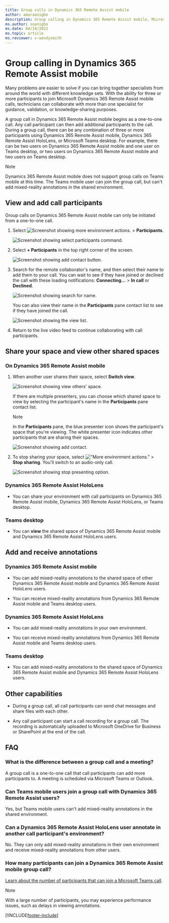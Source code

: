 ```yaml
---
title: Group calls in Dynamics 365 Remote Assist mobile
author: amaraanigbo
description: Group calling in Dynamics 365 Remote Assist mobile, Microsoft Teams desktop, and Dynamics 365 Remote Assist on HoloLens users 
ms.author: soanigbo
ms.date: 04/14/2022
ms.topic: article
ms.reviewer: v-wendysmith
---
```


# Group calling in Dynamics 365 Remote Assist mobile

Many problems are easier to solve if you can bring together specialists from around the world with different knowledge sets. With the ability for three or more participants to join Microsoft Dynamics 365 Remote Assist mobile calls, technicians can collaborate with more than one specialist for guidance, validation, or knowledge-sharing purposes.

A group call in Dynamics 365 Remote Assist mobile begins as a one-to-one call. Any call participant can then add additional participants to the call. During a group call, there can be any combination of three or more participants using Dynamics 365 Remote Assist mobile, Dynamics 365 Remote Assist HoloLens, or Microsoft Teams desktop. For example, there can be two users on Dynamics 365 Remote Assist mobile and one user on Teams desktop, or two users on Dynamics 365 Remote Assist mobile and two users on Teams desktop.

> [!NOTE]
> Dynamics 365 Remote Assist mobile does not support group calls on Teams mobile at this time. The Teams mobile user can join the group call, but can't add mixed-reality annotations in the shared environment.

## View and add call participants

Group calls on Dynamics 365 Remote Assist mobile can only be initiated from a one-to-one call.

1. Select ![Screenshot showing more environment actions.](media/ellipsis.png "More environment actions") > **Participants**.   

   ![Screenshot showing select participants command.](./media/group-calling-add-participants.jpg "Screenshot showing select participants command")

2. Select **+ Participants** in the top right corner of the screen.

   ![Screenshot showing add contact button.](./media/group-calls-1.jpg "Add Contact")

3. Search for the remote collaborator's name, and then select their name to add them to your call. You can wait to see if they have joined or declined the call with these loading notifications: **Connecting...** > **In call** or **Declined**.

   ![Screenshot showing search for name.](./media/group-calls-2.jpg "Search for Contact")

   You can also view their name in the **Participants** pane contact list to see if they have joined the call.

   ![Screenshot showing the view list.](./media/group-calls-3.jpg "View Contact List")

4. Return to the live video feed to continue collaborating with call participants.

## Share your space and view other shared spaces

### On Dynamics 365 Remote Assist mobile

1. When another user shares their space, select **Switch view**.

   ![Screenshot showing view others' space.](./media/group-calls-4.jpg "View others' space")

   If there are multiple presenters, you can choose which shared space to view by selecting the participant's name in the **Participants** pane contact list.

   > [!NOTE] 
   > In the **Participants** pane, the blue presenter icon shows the participant's space that you're viewing. The white presenter icon indicates other participants that are sharing their spaces. 

   ![Screenshot showing add contact.](./media/group-calls-5.jpg "Add Contact")

2. To stop sharing your space, select !["More environment actions."](media/ellipsis.png "More environment actions") > **Stop sharing**. You'll switch to an audio-only call. 

   ![Screenshot showing stop presenting option.](./media/group-calls-6.jpg)

### Dynamics 365 Remote Assist HoloLens

- You can share your environment with call participants on Dynamics 365 Remote Assist mobile, Dynamics 365 Remote Assist HoloLens, or Teams desktop.

### Teams desktop

- You can **view** the shared space of Dynamics 365 Remote Assist mobile and Dynamics 365 Remote Assist HoloLens users. 

## Add and receive annotations

### Dynamics 365 Remote Assist mobile

- You can add mixed-reality annotations to the shared space of other Dynamics 365 Remote Assist mobile and Dynamics 365 Remote Assist HoloLens users. 

- You can receive mixed-reality annotations from Dynamics 365 Remote Assist mobile and Teams desktop users. 

### Dynamics 365 Remote Assist HoloLens 

- You can add mixed-reality annotations in your own environment. 

- You can receive mixed-reality annotations from Dynamics 365 Remote Assist mobile and Teams desktop users. 

### Teams desktop

- You can add mixed-reality annotations to the shared space of Dynamics 365 Remote Assist mobile and Dynamics 365 Remote Assist HoloLens users. 

## Other capabilities

- During a group call, all call participants can send chat messages and share files with each other. 

- Any call participant can start a call recording for a group call. The recording is automatically uploaded to Microsoft OneDrive for Business or SharePoint at the end of the call. 

## FAQ

### What is the difference between a group call and a meeting?
A group call is a one-to-one call that call participants can add more participants to. A meeting is scheduled via Microsoft Teams or Outlook. 

### Can Teams mobile users join a group call with Dynamics 365 Remote Assist users?
Yes, but Teams mobile users can't add mixed-reality annotations in the shared environment. 

### Can a Dynamics 365 Remote Assist HoloLens user annotate in another call participant's environment?
No. They can only add mixed-reality annotations in their own environment and receive mixed-reality annotations from other users.

### How many participants can join a Dynamics 365 Remote Assist mobile group call? 

[Learn about the number of participants that can join a Microsoft Teams call](/MicrosoftTeams/limits-specifications-teams#meetings-and-calls). 

> [!NOTE]
> With a large number of participants, you may experience performance issues, such as delays in viewing annotations.


[!INCLUDE[footer-include](../../includes/footer-banner.md)]
